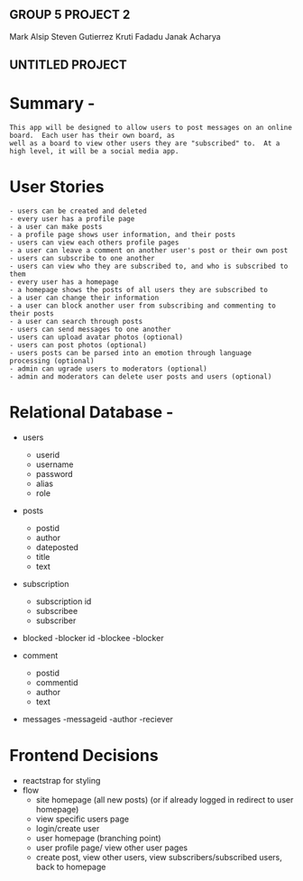 ## GROUP 5 PROJECT 2

Mark Alsip
Steven Gutierrez
Kruti Fadadu
Janak Acharya


## UNTITLED PROJECT


# Summary - 
	This app will be designed to allow users to post messages on an online board.  Each user has their own board, as
	well as a board to view other users they are "subscribed" to.  At a high level, it will be a social media app.


# User Stories
	- users can be created and deleted
	- every user has a profile page
	- a user can make posts
	- a profile page shows user information, and their posts
	- users can view each others profile pages
	- a user can leave a comment on another user's post or their own post
	- users can subscribe to one another
	- users can view who they are subscribed to, and who is subscribed to them
	- every user has a homepage
	- a homepage shows the posts of all users they are subscribed to
	- a user can change their information
	- a user can block another user from subscribing and commenting to their posts
	- a user can search through posts 
	- users can send messages to one another
	- users can upload avatar photos (optional)
	- users can post photos (optional)
	- users posts can be parsed into an emotion through language processing (optional)
	- admin can ugrade users to moderators (optional)
	- admin and moderators can delete user posts and users (optional)


# Relational Database - 

- users
	- userid
	- username
	- password
	- alias
	- role

- posts
	- postid 
	- author
	- dateposted
	- title
	- text

- subscription
	- subscription id
	- subscribee
	- subscriber

- blocked
	-blocker id
	-blockee
	-blocker

- comment
	- postid
	- commentid
	- author
	- text

- messages
	-messageid
	-author
	-reciever
	
	
# Frontend Decisions

- reactstrap for styling
- flow
	- site homepage (all new posts) (or if already logged in redirect to user homepage)
	- view specific users page
	- login/create user
	- user homepage (branching point)
	- user profile page/ view other user pages
	- create post, view other users, view subscribers/subscribed users, back to homepage
	
